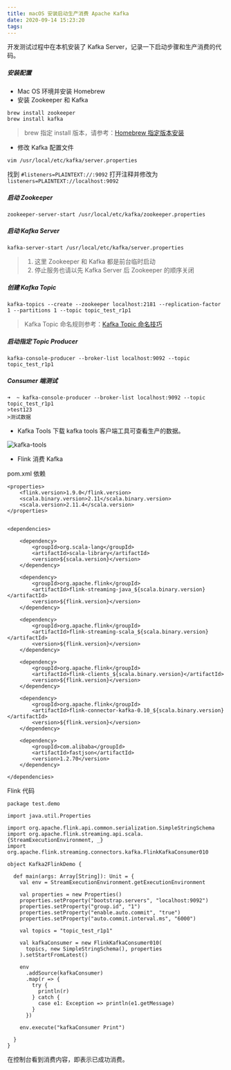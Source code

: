 ```yaml
---
title: macOS 安装启动生产消费 Apache Kafka
date: 2020-09-14 15:23:20
tags:
---
```


开发测试过程中在本机安装了 Kafka Server，记录一下启动步骤和生产消费的代码。

##### 安装配置

- Mac OS 环境并安装 Homebrew
- 安装 Zookeeper 和 Kafka
```
brew install zookeeper
brew install kafka
```

> brew 指定 install 版本，请参考：[Homebrew 指定版本安装](https://blog.timeline229.com/homebrew-set-software-elder-version/)

<!--more-->

- 修改 Kafka 配置文件
```
vim /usr/local/etc/kafka/server.properties
```
找到 `#listeners=PLAINTEXT://:9092`
打开注释并修改为 `listeners=PLAINTEXT://localhost:9092`

##### 启动 Zookeeper
```
zookeeper-server-start /usr/local/etc/kafka/zookeeper.properties
```

##### 启动 Kafka Server
```
kafka-server-start /usr/local/etc/kafka/server.properties
```

> 1. 这里 Zookeeper 和 Kafka 都是前台临时启动
> 2. 停止服务也请以先 Kafka Server 后 Zookeeper 的顺序关闭

##### 创建 Kafka Topic
```
kafka-topics --create --zookeeper localhost:2181 --replication-factor 1 --partitions 1 --topic topic_test_r1p1
```

> Kafka Topic 命名规则参考：[Kafka Topic 命名技巧](https://developer.aliyun.com/article/365588)

##### 启动指定 Topic Producer 
```
kafka-console-producer --broker-list localhost:9092 --topic topic_test_r1p1
```

##### Consumer 端测试
 
```
➜  ~ kafka-console-producer --broker-list localhost:9092 --topic topic_test_r1p1
>test123 
>测试数据
```

- Kafka Tools
下载 kafka tools 客户端工具可查看生产的数据。

![kafka-tools](https://timeline229-image.oss-cn-hangzhou.aliyuncs.com/macos-kafka-tutorial/Screen%20Shot%202020-09-14%20at%203.15.33%20PM.png)

- Flink 消费 Kafka

pom.xml 依赖
```
<properties>
    <flink.version>1.9.0</flink.version>
    <scala.binary.version>2.11</scala.binary.version>
    <scala.version>2.11.4</scala.version>
</properties>


<dependencies>

    <dependency>
        <groupId>org.scala-lang</groupId>
        <artifactId>scala-library</artifactId>
        <version>${scala.version}</version>
    </dependency>

    <dependency>
        <groupId>org.apache.flink</groupId>
        <artifactId>flink-streaming-java_${scala.binary.version}</artifactId>
        <version>${flink.version}</version>
    </dependency>

    <dependency>
        <groupId>org.apache.flink</groupId>
        <artifactId>flink-streaming-scala_${scala.binary.version}</artifactId>
        <version>${flink.version}</version>
    </dependency>

    <dependency>
        <groupId>org.apache.flink</groupId>
        <artifactId>flink-clients_${scala.binary.version}</artifactId>
        <version>${flink.version}</version>
    </dependency>

    <dependency>
        <groupId>org.apache.flink</groupId>
        <artifactId>flink-connector-kafka-0.10_${scala.binary.version}</artifactId>
        <version>${flink.version}</version>
    </dependency>

    <dependency>
        <groupId>com.alibaba</groupId>
        <artifactId>fastjson</artifactId>
        <version>1.2.70</version>
    </dependency>

</dependencies>
```

Flink 代码
```
package test.demo

import java.util.Properties

import org.apache.flink.api.common.serialization.SimpleStringSchema
import org.apache.flink.streaming.api.scala.{StreamExecutionEnvironment, _}
import org.apache.flink.streaming.connectors.kafka.FlinkKafkaConsumer010

object Kafka2FlinkDemo {

  def main(args: Array[String]): Unit = {
    val env = StreamExecutionEnvironment.getExecutionEnvironment

    val properties = new Properties()
    properties.setProperty("bootstrap.servers", "localhost:9092")
    properties.setProperty("group.id", "1")
    properties.setProperty("enable.auto.commit", "true")
    properties.setProperty("auto.commit.interval.ms", "6000")

    val topics = "topic_test_r1p1"

    val kafkaConsumer = new FlinkKafkaConsumer010(
      topics, new SimpleStringSchema(), properties
    ).setStartFromLatest()

    env
      .addSource(kafkaConsumer)
      .map(r => {
        try {
          println(r)
        } catch {
          case e1: Exception => println(e1.getMessage)
        }
      })

    env.execute("kafkaConsumer Print")

  }
}

```

在控制台看到消费内容，即表示已成功消费。